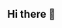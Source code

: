 ## Hi there 👋

<!--
**prashanthimudepaka/prashanthimudepaka** is a ✨ ENTHUSIASTIC LEARNER ✨ 

Here are some ideas to get you started:

- 🔭 I AM UNDERGRADUATE STUDENT AT OSMANIA UNIVERSITY IN THE FIELD OF ARTIFICIAL INTELLIGENCE
- 🌱 I’m currently learning DSA, C++. PYTHON DATA SCIENCE
- 👯 I’m looking to collaborate on WEB DEVELOPMENT PROJECTS
- 🤔 I’m looking for help with DATA SCIENCE
- 💬 Ask me about WEB DEVELOPMENT
- 📫 How to reach me: mudepakaprashanthi26@gmail.com
- ⚡ Fun fact: lets code and rock!!😀
-->

